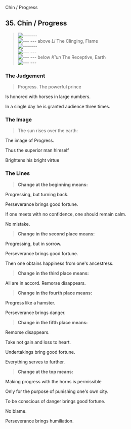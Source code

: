Chin / Progress
## 35. Chin / Progress
> ![-------](../images/yangU.gif)   
> ![--- ---](../images/yinU.gif) above _Li_ The Clinging, Flame  
> ![-------](../images/yangU.gif)   
> ![--- ---](../images/yinU.gif)   
> ![--- ---](../images/yinU.gif) below _K'un_ The Receptive, Earth  
> ![--- ---](../images/yinU.gif)
### The Judgement
> Progress. The powerful prince  
> 
 Is honored with horses in large numbers.  
> 
 In a single day he is granted audience three times.
### The Image
> The sun rises over the earth:  
> 
 The image of Progress.  
> 
 Thus the superior man himself  
> 
 Brightens his bright virtue
### The Lines

 > **Change at the beginning means:**  
> 
 Progressing, but turning back.  
> 
 Perseverance brings good fortune.  
> 
 If one meets with no confidence, one should remain calm.  
> 
 No mistake.
 > **Change in the second place means:**  
> 
 Progressing, but in sorrow.  
> 
 Perseverance brings good fortune.  
> 
 Then one obtains happiness from one's ancestress.
 > **Change in the third place means:**  
> 
 All are in accord. Remorse disappears.
 > **Change in the fourth place means:**  
> 
 Progress like a hamster.  
> 
 Perseverance brings danger.
 > **Change in the fifth place means:**  
> 
 Remorse disappears.  
> 
 Take not gain and loss to heart.  
> 
 Undertakings bring good fortune.  
> 
 Everything serves to further.
 > **Change at the top means:**  
> 
 Making progress with the horns is permissible  
> 
 Only for the purpose of punishing one's own city.  
> 
 To be conscious of danger brings good fortune.  
> 
 No blame.  
> 
 Perseverance brings humiliation.




